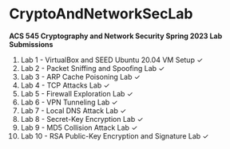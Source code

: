 # CryptoAndNetworkSecLab

**ACS 545 Cryptography and Network Security Spring 2023 Lab Submissions**

1. Lab 1 - VirtualBox and SEED Ubuntu 20.04 VM Setup &check;
2. Lab 2 - Packet Sniffing and Spoofing Lab &check;
3. Lab 3 - ARP Cache Poisoning Lab &check;
4. Lab 4 - TCP Attacks Lab &check;
5. Lab 5 - Firewall Exploration Lab &check;
6. Lab 6 - VPN Tunneling Lab &check;
7. Lab 7 - Local DNS Attack Lab &check;
8. Lab 8 - Secret-Key Encryption Lab &check;
9. Lab 9 - MD5 Collision Attack Lab &check;
10. Lab 10 - RSA Public-Key Encryption and Signature Lab &check;